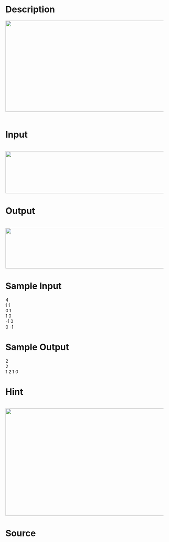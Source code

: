
# Description

<div class="content"><p><img src="/source/bzoj/4142/img/aHR0cHM6Ly9seWRzeS5jb20vSnVkZ2VPbmxpbmUvdXBsb2FkLzIwMTUwNi8xLmpwZw==.jpg" width="715" height="290" alt=""/> </p></div>

# Input

<div class="content"><p> <img src="/source/bzoj/4142/img/aHR0cHM6Ly9seWRzeS5jb20vSnVkZ2VPbmxpbmUvdXBsb2FkLzIwMTUwNi8yLmpwZw==.jpg" width="708" height="135" alt=""/></p></div>

# Output

<div class="content"><p> <img src="/source/bzoj/4142/img/aHR0cHM6Ly9seWRzeS5jb20vSnVkZ2VPbmxpbmUvdXBsb2FkLzIwMTUwNi8zLmpwZw==.jpg" width="698" height="130" alt=""/></p></div>

# Sample Input

<div class="content"><span class="sampledata">4 <br/>
1 1 <br/>
0 1 <br/>
1 0 <br/>
-1 0 <br/>
0 -1 </span></div>

# Sample Output

<div class="content"><span class="sampledata">2 <br/>
2 <br/>
1 2 1 0 </span></div>

# Hint

<div class="content"><p></p><p> <img src="/source/bzoj/4142/img/aHR0cHM6Ly9seWRzeS5jb20vSnVkZ2VPbmxpbmUvdXBsb2FkLzIwMTUwNi81NTUuanBn.jpg" width="713" height="342" alt=""/></p><p></p></div>

# Source

<div class="content"><p><a href="problemset.php?search="></a></p></div>

